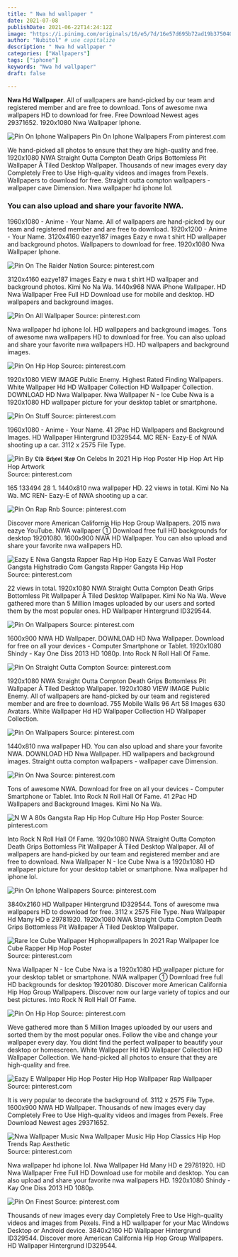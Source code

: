 ```yaml
---
title: " Nwa hd wallpaper "
date: 2021-07-08
publishDate: 2021-06-22T14:24:12Z
image: "https://i.pinimg.com/originals/16/e5/7d/16e57d695b72ad19b37504089215d397.jpg"
author: "Nubitol" # use capitalize
description: " Nwa hd wallpaper "
categories: ["Wallpapers"]
tags: ["iphone"]
keywords: "Nwa hd wallpaper"
draft: false

---
```



**Nwa Hd Wallpaper**. All of wallpapers are hand-picked by our team and registered member and are free to download. Tons of awesome nwa wallpapers HD to download for free. Free Download Newest ages 29371652. 1920x1080 Nwa Wallpaper Iphone.

![Pin On Iphone Wallpapers](https://i.pinimg.com/originals/aa/7a/86/aa7a865ce5ad5495b6f398c6526c6240.jpg "Pin On Iphone Wallpapers")
Pin On Iphone Wallpapers From pinterest.com


We hand-picked all photos to ensure that they are high-quality and free. 1920x1080 NWA Straight Outta Compton Death Grips Bottomless Pit Wallpaper Â Tiled Desktop Wallpaper. Thousands of new images every day Completely Free to Use High-quality videos and images from Pexels. Wallpapers to download for free. Straight outta compton wallpapers - wallpaper cave Dimension. Nwa wallpaper hd iphone lol.

### You can also upload and share your favorite NWA.

1960x1080 - Anime - Your Name. All of wallpapers are hand-picked by our team and registered member and are free to download. 1920x1200 - Anime - Your Name. 3120x4160 eazye187 images Eazy e nwa t shirt HD wallpaper and background photos. Wallpapers to download for free. 1920x1080 Nwa Wallpaper Iphone.


![Pin On The Raider Nation](https://i.pinimg.com/originals/e1/ae/97/e1ae9724b4570e4c8c62526970dfbf01.jpg "Pin On The Raider Nation")
Source: pinterest.com

3120x4160 eazye187 images Eazy e nwa t shirt HD wallpaper and background photos. Kimi No Na Wa. 1440x968 NWA iPhone Wallpaper. HD Nwa Wallpaper Free Full HD Download use for mobile and desktop. HD wallpapers and background images.

![Pin On All Wallpaper](https://i.pinimg.com/originals/37/5b/b8/375bb8b821f6ab87a2cf9808267e4631.jpg "Pin On All Wallpaper")
Source: pinterest.com

Nwa wallpaper hd iphone lol. HD wallpapers and background images. Tons of awesome nwa wallpapers HD to download for free. You can also upload and share your favorite nwa wallpapers HD. HD wallpapers and background images.

![Pin On Hip Hop](https://i.pinimg.com/originals/81/3e/e3/813ee3ae0753189afb64695c82043b1f.jpg "Pin On Hip Hop")
Source: pinterest.com

1920x1080 VIEW IMAGE Public Enemy. Highest Rated Finding Wallpapers. White Wallpaper Hd HD Wallpaper Collection HD Wallpaper Collection. DOWNLOAD HD Nwa Wallpaper. Nwa Wallpaper N - Ice Cube Nwa is a 1920x1080 HD wallpaper picture for your desktop tablet or smartphone.

![Pin On Stuff](https://i.pinimg.com/originals/d8/ae/0c/d8ae0c9b2f3888d684307fcdfd685150.jpg "Pin On Stuff")
Source: pinterest.com

1960x1080 - Anime - Your Name. 41 2Pac HD Wallpapers and Background Images. HD Wallpaper Hintergrund ID329544. MC REN- Eazy-E of NWA shooting up a car. 3112 x 2575 File Type.

![Pin By 𝕺𝖑𝖉 𝕾𝖈𝖍𝖔𝖔𝖑 𝕽𝖆𝖕 On Celebs In 2021 Hip Hop Poster Hip Hop Art Hip Hop Artwork](https://i.pinimg.com/originals/99/e6/6c/99e66c0e5210d87cb00e3a10342c0a84.jpg "Pin By 𝕺𝖑𝖉 𝕾𝖈𝖍𝖔𝖔𝖑 𝕽𝖆𝖕 On Celebs In 2021 Hip Hop Poster Hip Hop Art Hip Hop Artwork")
Source: pinterest.com

165 133494 28 1. 1440x810 nwa wallpaper HD. 22 views in total. Kimi No Na Wa. MC REN- Eazy-E of NWA shooting up a car.

![Pin On Rap Rnb](https://i.pinimg.com/originals/ef/11/e4/ef11e47eb46829be8c6eeeb499da5172.jpg "Pin On Rap Rnb")
Source: pinterest.com

Discover more American California Hip Hop Group Wallpapers. 2015 nwa eazye YouTube. NWA wallpaper ① Download free full HD backgrounds for desktop 19201080. 1600x900 NWA HD Wallpaper. You can also upload and share your favorite nwa wallpapers HD.

![Eazy E Nwa Gangsta Rapper Rap Hip Hop Eazy E Canvas Wall Poster Gangsta Highstradio Com Gangsta Rapper Gangsta Hip Hop](https://i.pinimg.com/originals/58/45/cd/5845cd63f2c7c95083ea1421d01298e1.jpg "Eazy E Nwa Gangsta Rapper Rap Hip Hop Eazy E Canvas Wall Poster Gangsta Highstradio Com Gangsta Rapper Gangsta Hip Hop")
Source: pinterest.com

22 views in total. 1920x1080 NWA Straight Outta Compton Death Grips Bottomless Pit Wallpaper Â Tiled Desktop Wallpaper. Kimi No Na Wa. Weve gathered more than 5 Million Images uploaded by our users and sorted them by the most popular ones. HD Wallpaper Hintergrund ID329544.

![Pin On Wallpapers](https://i.pinimg.com/originals/76/12/b8/7612b81b69956272e13b3f44c44973a6.jpg "Pin On Wallpapers")
Source: pinterest.com

1600x900 NWA HD Wallpaper. DOWNLOAD HD Nwa Wallpaper. Download for free on all your devices - Computer Smartphone or Tablet. 1920x1080 Shindy - Kay One Diss 2013 HD 1080p. Into Rock N Roll Hall Of Fame.

![Pin On Straight Outta Compton](https://i.pinimg.com/originals/a5/7c/bc/a57cbc058fd6819b53783c89c28863e3.jpg "Pin On Straight Outta Compton")
Source: pinterest.com

1920x1080 NWA Straight Outta Compton Death Grips Bottomless Pit Wallpaper Â Tiled Desktop Wallpaper. 1920x1080 VIEW IMAGE Public Enemy. All of wallpapers are hand-picked by our team and registered member and are free to download. 755 Mobile Walls 96 Art 58 Images 630 Avatars. White Wallpaper Hd HD Wallpaper Collection HD Wallpaper Collection.

![Pin On Wallpapers](https://i.pinimg.com/originals/74/16/8f/74168f58ae50722d6369454ad2c63d34.jpg "Pin On Wallpapers")
Source: pinterest.com

1440x810 nwa wallpaper HD. You can also upload and share your favorite NWA. DOWNLOAD HD Nwa Wallpaper. HD wallpapers and background images. Straight outta compton wallpapers - wallpaper cave Dimension.

![Pin On Nwa](https://i.pinimg.com/originals/53/ed/4f/53ed4fcdb4d03de394ae56ef7247f516.jpg "Pin On Nwa")
Source: pinterest.com

Tons of awesome NWA. Download for free on all your devices - Computer Smartphone or Tablet. Into Rock N Roll Hall Of Fame. 41 2Pac HD Wallpapers and Background Images. Kimi No Na Wa.

![N W A 80s Gangsta Rap Hip Hop Culture Hip Hop Poster](https://i.pinimg.com/originals/34/8f/dc/348fdc9ba8f93a49cda19ac9b39546b1.jpg "N W A 80s Gangsta Rap Hip Hop Culture Hip Hop Poster")
Source: pinterest.com

Into Rock N Roll Hall Of Fame. 1920x1080 NWA Straight Outta Compton Death Grips Bottomless Pit Wallpaper Â Tiled Desktop Wallpaper. All of wallpapers are hand-picked by our team and registered member and are free to download. Nwa Wallpaper N - Ice Cube Nwa is a 1920x1080 HD wallpaper picture for your desktop tablet or smartphone. Nwa wallpaper hd iphone lol.

![Pin On Iphone Wallpapers](https://i.pinimg.com/originals/aa/7a/86/aa7a865ce5ad5495b6f398c6526c6240.jpg "Pin On Iphone Wallpapers")
Source: pinterest.com

3840x2160 HD Wallpaper Hintergrund ID329544. Tons of awesome nwa wallpapers HD to download for free. 3112 x 2575 File Type. Nwa Wallpaper Hd Many HD e 29781920. 1920x1080 NWA Straight Outta Compton Death Grips Bottomless Pit Wallpaper Â Tiled Desktop Wallpaper.

![Rare Ice Cube Wallpaper Hiphopwallpapers In 2021 Rap Wallpaper Ice Cube Rapper Hip Hop Poster](https://i.pinimg.com/564x/6b/05/20/6b0520e8d995967f1556eeb8fe6692a5.jpg "Rare Ice Cube Wallpaper Hiphopwallpapers In 2021 Rap Wallpaper Ice Cube Rapper Hip Hop Poster")
Source: pinterest.com

Nwa Wallpaper N - Ice Cube Nwa is a 1920x1080 HD wallpaper picture for your desktop tablet or smartphone. NWA wallpaper ① Download free full HD backgrounds for desktop 19201080. Discover more American California Hip Hop Group Wallpapers. Discover now our large variety of topics and our best pictures. Into Rock N Roll Hall Of Fame.

![Pin On Hip Hop](https://i.pinimg.com/originals/f2/3c/51/f23c510e056b2811648940f2ad8cfa67.jpg "Pin On Hip Hop")
Source: pinterest.com

Weve gathered more than 5 Million Images uploaded by our users and sorted them by the most popular ones. Follow the vibe and change your wallpaper every day. You didnt find the perfect wallpaper to beautify your desktop or homescreen. White Wallpaper Hd HD Wallpaper Collection HD Wallpaper Collection. We hand-picked all photos to ensure that they are high-quality and free.

![Eazy E Wallpaper Hip Hop Poster Hip Hop Wallpaper Rap Wallpaper](https://i.pinimg.com/736x/d8/eb/ec/d8ebec5d870030af94aedb69d7b89bc2.jpg "Eazy E Wallpaper Hip Hop Poster Hip Hop Wallpaper Rap Wallpaper")
Source: pinterest.com

It is very popular to decorate the background of. 3112 x 2575 File Type. 1600x900 NWA HD Wallpaper. Thousands of new images every day Completely Free to Use High-quality videos and images from Pexels. Free Download Newest ages 29371652.

![Nwa Wallpaper Music Nwa Wallpaper Music Hip Hop Classics Hip Hop Trends Rap Aesthetic](https://i.pinimg.com/736x/61/db/a3/61dba3529bac370ef0ca9058c91c8851.jpg "Nwa Wallpaper Music Nwa Wallpaper Music Hip Hop Classics Hip Hop Trends Rap Aesthetic")
Source: pinterest.com

Nwa wallpaper hd iphone lol. Nwa Wallpaper Hd Many HD e 29781920. HD Nwa Wallpaper Free Full HD Download use for mobile and desktop. You can also upload and share your favorite nwa wallpapers HD. 1920x1080 Shindy - Kay One Diss 2013 HD 1080p.

![Pin On Finest](https://i.pinimg.com/originals/16/e5/7d/16e57d695b72ad19b37504089215d397.jpg "Pin On Finest")
Source: pinterest.com

Thousands of new images every day Completely Free to Use High-quality videos and images from Pexels. Find a HD wallpaper for your Mac Windows Desktop or Android device. 3840x2160 HD Wallpaper Hintergrund ID329544. Discover more American California Hip Hop Group Wallpapers. HD Wallpaper Hintergrund ID329544.

